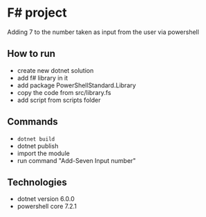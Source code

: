 # F# project

Adding 7 to the number taken as input from the user via powershell

## How to run

- create new dotnet solution
- add f# library in it 
- add  package PowerShellStandard.Library
- copy the code from src/library.fs 
- add script from scripts folder

## Commands

- `dotnet build`
- dotnet publish
- import the module
- run command "Add-Seven Input number" 

  
## Technologies

- dotnet version 6.0.0
- powershell core 7.2.1


